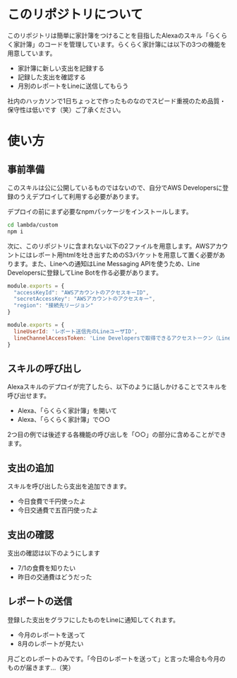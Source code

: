 # このリポジトリについて
このリポジトリは簡単に家計簿をつけることを目指したAlexaのスキル「らくらく家計簿」のコードを管理しています。らくらく家計簿には以下の3つの機能を用意しています。

- 家計簿に新しい支出を記録する
- 記録した支出を確認する
- 月別のレポートをLineに送信してもらう

社内のハッカソンで1日ちょっとで作ったものなのでスピード重視のため品質・保守性は低いです（笑）ご了承ください。

# 使い方

## 事前準備
このスキルは公に公開しているものではないので、自分でAWS Developersに登録のうえデプロイして利用する必要があります。

デプロイの前にまず必要なnpmパッケージをインストールします。

```sh
cd lambda/custom
npm i
```

次に、このリポジトリに含まれない以下の2ファイルを用意します。AWSアカウントにはレポート用htmlを吐き出すためのS3バケットを用意して置く必要があります。また、Lineへの通知はLine Messaging APIを使うため、Line Developersに登録してLine Botを作る必要があります。

```js
module.exports = {
  "accessKeyId": "AWSアカウントのアクセスキーID",
  "secretAccessKey": "AWSアカウントのアクセスキー",
  "region": "接続先リージョン"
}
```

```js
module.exports = {
  lineUserId: 'レポート送信先のLineユーザID',
  lineChannelAccessToken: 'Line Developersで取得できるアクセストークン（Line Developersに登録する必要があります）'
}
```

## スキルの呼び出し
Alexaスキルのデプロイが完了したら、以下のように話しかけることでスキルを呼び出せます。

- Alexa、「らくらく家計簿」を開いて
- Alexa、「らくらく家計簿」で○○

2つ目の例では後述する各機能の呼び出しを「○○」の部分に含めることができます。

## 支出の追加
スキルを呼び出したら支出を追加できます。

- 今日食費で千円使ったよ
- 今日交通費で五百円使ったよ

## 支出の確認
支出の確認は以下のようにします

- 7/1の食費を知りたい
- 昨日の交通費はどうだった

## レポートの送信
登録した支出をグラフにしたものをLineに通知してくれます。

- 今月のレポートを送って
- 8月のレポートが見たい

月ごとのレポートのみです。「今日のレポートを送って」と言った場合も今月のものが届きます...（笑）
